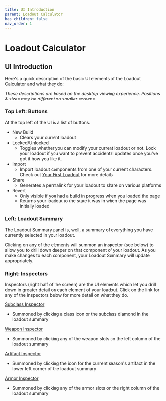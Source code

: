 ```yaml
---
title: UI Introduction
parent: Loadout Calculator
has_children: false
nav_order: 1
---
```


# Loadout Calculator

## UI Introduction

Here's a quick description of the basic UI elements of the Loadout Calculator and what they do:

*These descriptions are based on the desktop viewing experience. Positions & sizes may be different on smaller screens*

### Top Left: Buttons

At the top left of the UI is a list of buttons. 

* New Build
	* Clears your current loadout
* Locked/Unlocked
	* Toggles whether you can modify your current loadout or not. Lock your loadout if you want to prevent accidental updates once you've got it how you like it.
* Import
	* Import loadout components from one of your current characters. Check out [Your First Loadout](./your-first-loadout.html) for more details
* Share
	* Generates a permalink for your loadout to share on various platforms
* Revert
	* Only visible if you had a build in progress when you loaded the page
	* Returns your loadout to the state it was in when the page was initially loaded

### Left: Loadout Summary

The Loadout Summary panel is, well, a summary of everything you have currently selected in your loadout. 

Clicking on any of the elements will summon an inspector (see below) to allow you to drill down deeper on that component of your loadout. As you make changes to each component, your Loadout Summary will update appropriately.

### Right: Inspectors

Inspectors (right half of the screen) are the UI elements which let you drill down in greater detail on each element of your loadout. Click on the link for any of the inspectors below for more detail on what they do.

[Subclass Inspector](./subclass-inspector.html)

* Summoned by clicking a class icon or the subclass diamond in the loadout summary

[Weapon Inspector](./weapon-inspector.html)

* Summoned by clicking any of the weapon slots on the left column of the loadout summary

[Artifact Inspector](./artifact-inspector.html)

* Summoned by clicking the icon for the current season's artifact in the lower left corner of the loadout summary

[Armor Inspector](./armor-inspector.html)

* Summoned by clicking any of the armor slots on the right column of the loadout summary